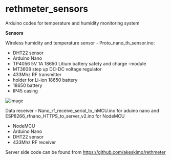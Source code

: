 # rethmeter_sensors
Arduino codes for temperature and humidity monitoring system

**Sensors**

Wireless humidity and temperature sensor - Proto_nano_th_sensor.ino:
-	DHT22 sensor
-	Arduino Nano
-	TP4056 5V 1A 18650 Litium battery safety and charge -module
-	MT3608 step up DC-DC voltage regulator 
-	433Mhz RF transmitter
-	holder for Li-ion 18650 battery
-	18650 battery
-	IP45 casing

![image](https://user-images.githubusercontent.com/75973708/120456724-8c3d2a80-c39e-11eb-83b5-606aee58f59b.png)

Data receiver - Nano_rf_receive_serial_to_nMCU.ino for aduino nano and ESP8266_rfnano_HTTPS_to_server_v2.ino for NodeMCU

-	NodeMCU
-	Arduino Nano
-	DHT22 sensor
-	433Mhz RF receiver


Server side code can be found from https://github.com/akeskimo/rethmeter


